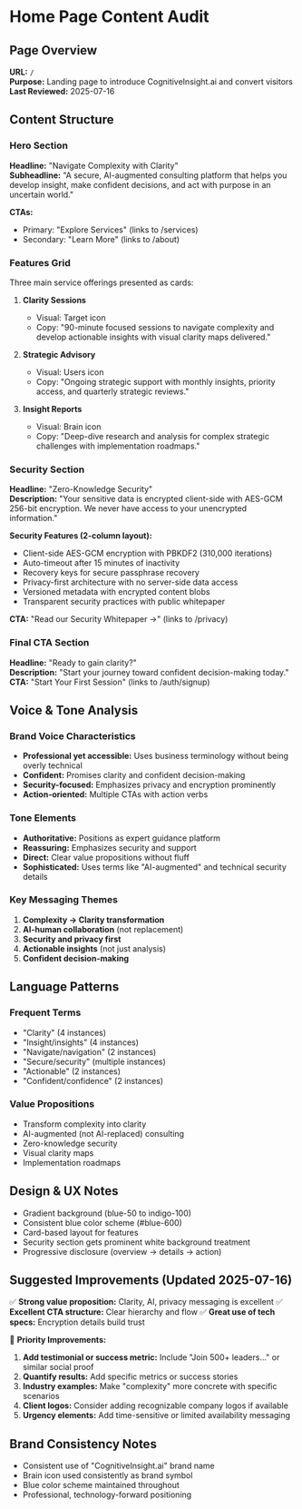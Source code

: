 # Home Page Content Audit

## Page Overview
**URL:** `/`  
**Purpose:** Landing page to introduce CognitiveInsight.ai and convert visitors  
**Last Reviewed:** 2025-07-16

## Content Structure

### Hero Section
**Headline:** "Navigate Complexity with Clarity"  
**Subheadline:** "A secure, AI-augmented consulting platform that helps you develop insight, make confident decisions, and act with purpose in an uncertain world."

**CTAs:**
- Primary: "Explore Services" (links to /services)
- Secondary: "Learn More" (links to /about)

### Features Grid
Three main service offerings presented as cards:

1. **Clarity Sessions**
   - Visual: Target icon
   - Copy: "90-minute focused sessions to navigate complexity and develop actionable insights with visual clarity maps delivered."

2. **Strategic Advisory**
   - Visual: Users icon
   - Copy: "Ongoing strategic support with monthly insights, priority access, and quarterly strategic reviews."

3. **Insight Reports**
   - Visual: Brain icon
   - Copy: "Deep-dive research and analysis for complex strategic challenges with implementation roadmaps."

### Security Section
**Headline:** "Zero-Knowledge Security"  
**Description:** "Your sensitive data is encrypted client-side with AES-GCM 256-bit encryption. We never have access to your unencrypted information."

**Security Features (2-column layout):**
- Client-side AES-GCM encryption with PBKDF2 (310,000 iterations)
- Auto-timeout after 15 minutes of inactivity
- Recovery keys for secure passphrase recovery
- Privacy-first architecture with no server-side data access
- Versioned metadata with encrypted content blobs
- Transparent security practices with public whitepaper

**CTA:** "Read our Security Whitepaper →" (links to /privacy)

### Final CTA Section
**Headline:** "Ready to gain clarity?"  
**Description:** "Start your journey toward confident decision-making today."  
**CTA:** "Start Your First Session" (links to /auth/signup)

## Voice & Tone Analysis

### Brand Voice Characteristics
- **Professional yet accessible:** Uses business terminology without being overly technical
- **Confident:** Promises clarity and confident decision-making
- **Security-focused:** Emphasizes privacy and encryption prominently
- **Action-oriented:** Multiple CTAs with action verbs

### Tone Elements
- **Authoritative:** Positions as expert guidance platform
- **Reassuring:** Emphasizes security and support
- **Direct:** Clear value propositions without fluff
- **Sophisticated:** Uses terms like "AI-augmented" and technical security details

### Key Messaging Themes
1. **Complexity → Clarity transformation**
2. **AI-human collaboration** (not replacement)
3. **Security and privacy first**
4. **Actionable insights** (not just analysis)
5. **Confident decision-making**

## Language Patterns

### Frequent Terms
- "Clarity" (4 instances)
- "Insight/insights" (4 instances)
- "Navigate/navigation" (2 instances)
- "Secure/security" (multiple instances)
- "Actionable" (2 instances)
- "Confident/confidence" (2 instances)

### Value Propositions
- Transform complexity into clarity
- AI-augmented (not AI-replaced) consulting
- Zero-knowledge security
- Visual clarity maps
- Implementation roadmaps

## Design & UX Notes
- Gradient background (blue-50 to indigo-100)
- Consistent blue color scheme (#blue-600)
- Card-based layout for features
- Security section gets prominent white background treatment
- Progressive disclosure (overview → details → action)

## Suggested Improvements (Updated 2025-07-16)
✅ **Strong value proposition:** Clarity, AI, privacy messaging is excellent
✅ **Excellent CTA structure:** Clear hierarchy and flow
✅ **Great use of tech specs:** Encryption details build trust

🔧 **Priority Improvements:**
1. **Add testimonial or success metric:** Include "Join 500+ leaders..." or similar social proof
2. **Quantify results:** Add specific metrics or success stories
3. **Industry examples:** Make "complexity" more concrete with specific scenarios
4. **Client logos:** Consider adding recognizable company logos if available
5. **Urgency elements:** Add time-sensitive or limited availability messaging

## Brand Consistency Notes
- Consistent use of "CognitiveInsight.ai" brand name
- Brain icon used consistently as brand symbol
- Blue color scheme maintained throughout
- Professional, technology-forward positioning
